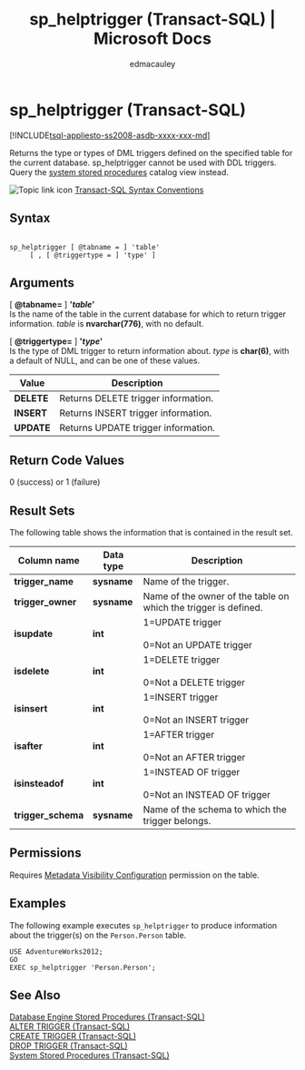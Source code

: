 ﻿---
title: "sp_helptrigger (Transact-SQL) | Microsoft Docs"
ms.custom: ""
ms.date: "03/14/2017"
ms.prod: sql
ms.prod_service: "database-engine, sql-database"
ms.component: "system-stored-procedures"
ms.reviewer: ""
ms.suite: "sql"
ms.technology: system-objects
ms.tgt_pltfrm: ""
ms.topic: "language-reference"
f1_keywords: 
  - "sp_helptrigger"
  - "sp_helptrigger_TSQL"
dev_langs: 
  - "TSQL"
helpviewer_keywords: 
  - "sp_helptrigger"
ms.assetid: e486d39b-771d-488d-a786-7136433a2203
caps.latest.revision: 37
author: edmacauley
ms.author: edmaca
manager: craigg
monikerRange: "= azuresqldb-current || >= sql-server-2016 || = sqlallproducts-allversions"
---
# sp_helptrigger (Transact-SQL)
[!INCLUDE[tsql-appliesto-ss2008-asdb-xxxx-xxx-md](../../includes/tsql-appliesto-ss2008-asdb-xxxx-xxx-md.md)]

  Returns the type or types of DML triggers defined on the specified table for the current database. sp_helptrigger cannot be used with DDL triggers. Query the [system stored procedures](../../relational-databases/system-catalog-views/sys-triggers-transact-sql.md) catalog view instead.  
  
 ![Topic link icon](../../database-engine/configure-windows/media/topic-link.gif "Topic link icon") [Transact-SQL Syntax Conventions](../../t-sql/language-elements/transact-sql-syntax-conventions-transact-sql.md)  
  
## Syntax  
  
```  
  
sp_helptrigger [ @tabname = ] 'table'   
     [ , [ @triggertype = ] 'type' ]  
```  
  
## Arguments  
 [ **@tabname=** ] **'***table***'**  
 Is the name of the table in the current database for which to return trigger information. *table* is **nvarchar(776)**, with no default.  
  
 [ **@triggertype=** ] **'***type***'**  
 Is the type of DML trigger to return information about. *type* is **char(6)**, with a default of NULL, and can be one of these values.  
  
|Value|Description|  
|-----------|-----------------|  
|**DELETE**|Returns DELETE trigger information.|  
|**INSERT**|Returns INSERT trigger information.|  
|**UPDATE**|Returns UPDATE trigger information.|  
  
## Return Code Values  
 0 (success) or 1 (failure)  
  
## Result Sets  
 The following table shows the information that is contained in the result set.  
  
|Column name|Data type|Description|  
|-----------------|---------------|-----------------|  
|**trigger_name**|**sysname**|Name of the trigger.|  
|**trigger_owner**|**sysname**|Name of the owner of the table on which the trigger is defined.|  
|**isupdate**|**int**|1=UPDATE trigger<br /><br /> 0=Not an UPDATE trigger|  
|**isdelete**|**int**|1=DELETE trigger<br /><br /> 0=Not a DELETE trigger|  
|**isinsert**|**int**|1=INSERT trigger<br /><br /> 0=Not an INSERT trigger|  
|**isafter**|**int**|1=AFTER trigger<br /><br /> 0=Not an AFTER trigger|  
|**isinsteadof**|**int**|1=INSTEAD OF trigger<br /><br /> 0=Not an INSTEAD OF trigger|  
|**trigger_schema**|**sysname**|Name of the schema to which the trigger belongs.|  
  
## Permissions  
 Requires [Metadata Visibility Configuration](../../relational-databases/security/metadata-visibility-configuration.md) permission on the table.  
  
## Examples  
 The following example executes `sp_helptrigger` to produce information about the trigger(s) on the `Person.Person` table.  
  
```  
USE AdventureWorks2012;  
GO  
EXEC sp_helptrigger 'Person.Person';  
```  
  
## See Also  
 [Database Engine Stored Procedures &#40;Transact-SQL&#41;](../../relational-databases/system-stored-procedures/database-engine-stored-procedures-transact-sql.md)   
 [ALTER TRIGGER &#40;Transact-SQL&#41;](../../t-sql/statements/alter-trigger-transact-sql.md)   
 [CREATE TRIGGER &#40;Transact-SQL&#41;](../../t-sql/statements/create-trigger-transact-sql.md)   
 [DROP TRIGGER &#40;Transact-SQL&#41;](../../t-sql/statements/drop-trigger-transact-sql.md)   
 [System Stored Procedures &#40;Transact-SQL&#41;](../../relational-databases/system-stored-procedures/system-stored-procedures-transact-sql.md)  
  
  
